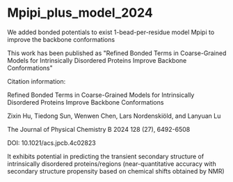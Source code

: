 # Mpipi_plus_model_2024
We added bonded potentials to exist 1-bead-per-residue model Mpipi to improve the backbone conformations

This work has been published as "Refined Bonded Terms in Coarse-Grained Models for Intrinsically Disordered Proteins Improve Backbone Conformations"

Citation information: 

Refined Bonded Terms in Coarse-Grained Models for Intrinsically Disordered Proteins Improve Backbone Conformations

Zixin Hu, Tiedong Sun, Wenwen Chen, Lars Nordenskiöld, and Lanyuan Lu

The Journal of Physical Chemistry B 2024 128 (27), 6492-6508

DOI: 10.1021/acs.jpcb.4c02823

It exhibits potential in predicting the transient secondary structure of intrinsically disordered proteins/regions (near-quantitative accuracy with secondary structure propensity based on chemical shifts obtained by NMR)
